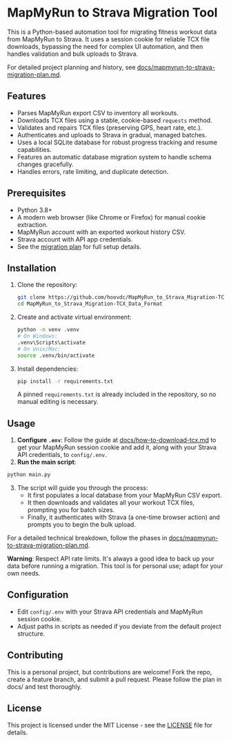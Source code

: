 # MapMyRun to Strava Migration Tool

This is a Python-based automation tool for migrating fitness workout data from MapMyRun to Strava. It uses a session cookie for reliable TCX file downloads, bypassing the need for complex UI automation, and then handles validation and bulk uploads to Strava.

For detailed project planning and history, see [docs/mapmyrun-to-strava-migration-plan.md](docs/mapmyrun-to-strava-migration-plan.md).

## Features
- Parses MapMyRun export CSV to inventory all workouts.
- Downloads TCX files using a stable, cookie-based `requests` method.
- Validates and repairs TCX files (preserving GPS, heart rate, etc.).
- Authenticates and uploads to Strava in gradual, managed batches.
- Uses a local SQLite database for robust progress tracking and resume capabilities.
- Features an automatic database migration system to handle schema changes gracefully.
- Handles errors, rate limiting, and duplicate detection.

## Prerequisites
- Python 3.8+
- A modern web browser (like Chrome or Firefox) for manual cookie extraction.
- MapMyRun account with an exported workout history CSV.
- Strava account with API app credentials.
- See the [migration plan](docs/mapmyrun-to-strava-migration-plan.md) for full setup details.

## Installation
1. Clone the repository:
   ```bash
   git clone https://github.com/hoovdc/MapMyRun_to_Strava_Migration-TCX_Data_Format.git
   cd MapMyRun_to_Strava_Migration-TCX_Data_Format
   ```
2. Create and activate virtual environment:
   ```bash
   python -m venv .venv
   # On Windows:
   .venv\Scripts\activate
   # On Unix/Mac:
   source .venv/bin/activate
   ```
3. Install dependencies:
   ```bash
   pip install -r requirements.txt
   ```
   A pinned `requirements.txt` is already included in the repository, so no manual editing is necessary.

## Usage
1.  **Configure `.env`**: Follow the guide at [docs/how-to-download-tcx.md](docs/how-to-download-tcx.md) to get your MapMyRun session cookie and add it, along with your Strava API credentials, to `config/.env`.
2.  **Run the main script**:
   ```bash
   python main.py
   ```
3.  The script will guide you through the process:
    - It first populates a local database from your MapMyRun CSV export.
    - It then downloads and validates all your workout TCX files, prompting you for batch sizes.
    - Finally, it authenticates with Strava (a one-time browser action) and prompts you to begin the bulk upload.

For a detailed technical breakdown, follow the phases in [docs/mapmyrun-to-strava-migration-plan.md](docs/mapmyrun-to-strava-migration-plan.md).

**Warning**: Respect API rate limits. It's always a good idea to back up your data before running a migration. This tool is for personal use; adapt for your own needs.

## Configuration
- Edit `config/.env` with your Strava API credentials and MapMyRun session cookie.
- Adjust paths in scripts as needed if you deviate from the default project structure.

## Contributing
This is a personal project, but contributions are welcome! Fork the repo, create a feature branch, and submit a pull request. Please follow the plan in docs/ and test thoroughly.

## License
This project is licensed under the MIT License - see the [LICENSE](LICENSE) file for details. 